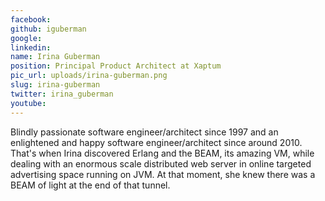 ```yaml
---
facebook: 
github: iguberman
google: 
linkedin: 
name: Irina Guberman
position: Principal Product Architect at Xaptum
pic_url: uploads/irina-guberman.png
slug: irina-guberman
twitter: irina_guberman
youtube: 
---
```

<p>Blindly passionate software engineer/architect since 1997 and an enlightened and happy software engineer/architect since around 2010. That&#39;s when Irina discovered Erlang and the BEAM, its amazing VM, while dealing with an enormous scale distributed web server in online targeted advertising space running on JVM. At that moment, she knew there was a BEAM of light at the end of that tunnel.</p>
